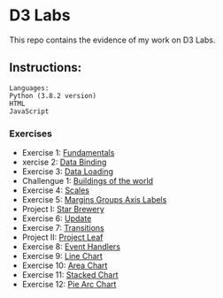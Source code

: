 # D3 Labs

This repo contains the evidence of my work on D3 Labs.


## Instructions:
```
Languages: 
Python (3.8.2 version)
HTML
JavaScript

```

### Exercises

- Exercise 1: [Fundamentals](https://github.com/majohdezo/D3_Labs/tree/master/Excercise1-Fundamentals) 
- xercise 2: [Data Binding](https://github.com/majohdezo/D3_Labs/tree/master/Excercise2-Data_Binding)
- Exercise 3: [Data Loading](https://github.com/majohdezo/D3_Labs/tree/master/Excercise3-Data_Loading)
- Challengue 1: [Buildings of the world](https://github.com/majohdezo/D3_Labs/tree/master/Challenge1)
- Exercise 4: [Scales](https://github.com/majohdezo/D3_Labs/tree/master/Excercise4-Scales)
- Exercise 5: [Margins Groups Axis Labels](https://github.com/majohdezo/D3_Labs/tree/master/Excercise5-Margins_Groups_Axis_Labels)
- Project I: [Star Brewery](https://github.com/majohdezo/D3_Labs/tree/master/Project1-Star_Brewery)
- Exercise 6: [Update](https://github.com/majohdezo/D3_Labs/tree/master/Excercise6-Update)
- Exercise 7: [Transitions](https://github.com/majohdezo/D3_Labs/tree/master/Excercise7-Transitions)
- Project II: [Project Leaf](https://github.com/majohdezo/D3_Labs/tree/master/Project2-Leaf_Project)
- Exercise 8: [Event Handlers](https://github.com/majohdezo/D3_Labs/tree/master/Excercise8-Event_Handlers)
- Exercise 9: [Line Chart](https://github.com/majohdezo/D3_Labs/tree/master/Excercise9-Line_Chart)
- Exercise 10: [Area Chart](https://github.com/majohdezo/D3_Labs/tree/master/Excercise10-Area_Chart)
- Exercise 11: [Stacked Chart](https://github.com/majohdezo/D3_Labs/tree/master/Excercise11-Stacked_Chart)
- Exercise 12: [Pie Arc Chart](https://github.com/majohdezo/D3_Labs/tree/master/Excercise12-Pie_Arc_Chart)






